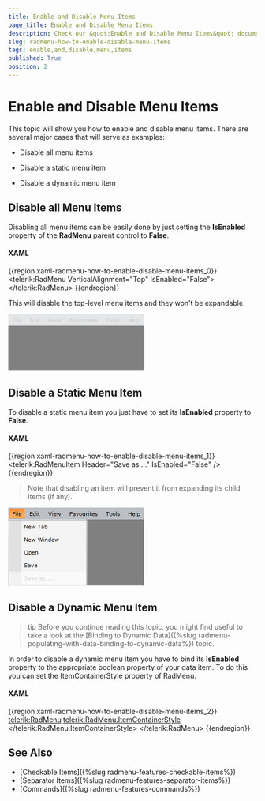 ```yaml
---
title: Enable and Disable Menu Items
page_title: Enable and Disable Menu Items
description: Check our &quot;Enable and Disable Menu Items&quot; documentation article for the RadMenu {{ site.framework_name }} control.
slug: radmenu-how-to-enable-disable-menu-items
tags: enable,and,disable,menu,items
published: True
position: 2
---
```


# Enable and Disable Menu Items

This topic will show you how to enable and disable menu items. There are several major cases that will serve as examples:

* Disable all menu items

* Disable a static menu item

* Disable a dynamic menu item

## Disable all Menu Items

Disabling all menu items can be easily done by just setting the __IsEnabled__ property of the __RadMenu__ parent control to __False__.

#### __XAML__

{{region xaml-radmenu-how-to-enable-disable-menu-items_0}}
	<telerik:RadMenu VerticalAlignment="Top" IsEnabled="False">
	</telerik:RadMenu>
{{endregion}}

This will disable the top-level menu items and they won't be expandable. 

![{{ site.framework_name }} RadMenu Disable Top LeveL Items](images/RadMenu_How_To_Enable_Disable_01.png)

## Disable a Static Menu Item

To disable a static menu item you just have to set its __IsEnabled__ property to __False__.

#### __XAML__

{{region xaml-radmenu-how-to-enable-disable-menu-items_1}}
	<telerik:RadMenuItem Header="Save as ..." IsEnabled="False" />
{{endregion}}

>Note that disabling an item will prevent it from expanding its child items (if any).

![{{ site.framework_name }} RadMenu Disable Sub Item](images/RadMenu_How_To_Enable_Disable_02.png)

## Disable a Dynamic Menu Item

>tip Before you continue reading this topic, you might find useful to take a look at the [Binding to Dynamic Data]({%slug radmenu-populating-with-data-binding-to-dynamic-data%}) topic.

In order to disable a dynamic menu item you have to bind its __IsEnabled__ property to the appropriate boolean property of your data item. To do this you can set the ItemContainerStyle property of RadMenu.

#### __XAML__
{{region xaml-radmenu-how-to-enable-disable-menu-items_2}}
	<telerik:RadMenu>
	    <telerik:RadMenu.ItemContainerStyle>
			<!-- if you use NoXaml dlls, set the following property on the Style object: BasedOn="{StaticResource RadMenuItemStyle}" -->
	        <Style TargetType="telerik:RadMenuItem">
				<Setter Property="IsEnabled" Value="{Binding CanClickItem}" />
	        </Style>
	    </telerik:RadMenu.ItemContainerStyle>
	</telerik:RadMenu>
{{endregion}}

## See Also  
 * [Checkable Items]({%slug radmenu-features-checkable-items%})
 * [Separator Items]({%slug radmenu-features-separator-items%})
 * [Commands]({%slug radmenu-features-commands%})